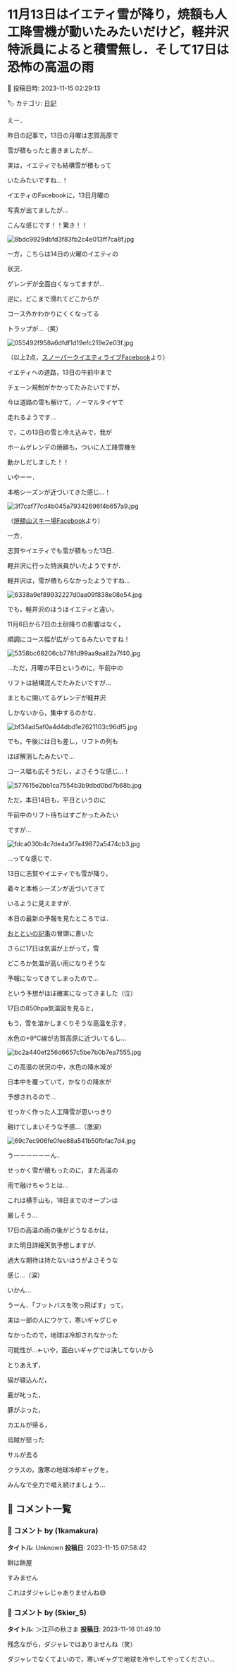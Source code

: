# 11月13日はイエティ雪が降り，焼額も人工降雪機が動いたみたいだけど，軽井沢特派員によると積雪無し．そして17日は恐怖の高温の雨

📅 投稿日時: 2023-11-15 02:29:13

🏷️ カテゴリ: [日記](cc4b5682fb7b8b144980957a978653fb0.md)

えー．


昨日の記事で，13日の月曜は志賀高原で


雪が積もったと書きましたが…





実は，イエティでも結構雪が積もって


いたみたいですね…！


イエティのFacebookに，13日月曜の


写真が出てましたが…


こんな感じです！！驚き！！




![8bdc9929dbfd3f83fb2c4e013ff7ca8f.jpg](images/8bdc9929dbfd3f83fb2c4e013ff7ca8f.jpg)







一方，こちらは14日の火曜のイエティの


状況．


ゲレンデが全面白くなってますが…


逆に，どこまで滑れてどこからが


コース外かわかりにくくなってる


トラップが…（笑）




![055492f958a6dfdf1d19efc219e2e03f.jpg](images/055492f958a6dfdf1d19efc219e2e03f.jpg)




（以上2点，[スノーパークイエティライブFacebook](https://www.facebook.com/YetiSnowtown/)より）





イエティへの道路，13日の午前中まで


チェーン規制がかかってたみたいですが，


今は道路の雪も解けて，ノーマルタイヤで


走れるようです…





で，この13日の雪と冷え込みで，我が


ホームゲレンデの焼額も，ついに人工降雪機を


動かしだしました！！


いやーー．


本格シーズンが近づいてきた感じ…！




![3f7caf77cd4b045a79342696f4b657a9.jpg](images/3f7caf77cd4b045a79342696f4b657a9.jpg)




（[焼額山スキー場Facebook](https://www.facebook.com/yakebitaiyama)より）





一方．


志賀やイエティでも雪が積もった13日．


軽井沢に行った特派員がいたようですが．


軽井沢は，雪が積もらなかったようですね…




![6338a9ef89932227d0aa09f838e08e54.jpg](images/6338a9ef89932227d0aa09f838e08e54.jpg)







でも，軽井沢のほうはイエティと違い，


11月6日から7日の土砂降りの影響はなく，


順調にコース幅が広がってるみたいですね！




![5358bc68206cb7781d99aa9aa82a7f40.jpg](images/5358bc68206cb7781d99aa9aa82a7f40.jpg)







…ただ，月曜の平日というのに，午前中の


リフトは結構混んでたみたいですが…


まともに開いてるゲレンデが軽井沢


しかないから，集中するのかな．




![bf34ad5af0a4d4dbd1e2621103c96df5.jpg](images/bf34ad5af0a4d4dbd1e2621103c96df5.jpg)







でも，午後には日も差し，リフトの列も


ほぼ解消したみたいで…


コース幅も広そうだし，よさそうな感じ…！




![577615e2bb1ca7554b3b9dbd0bd7b68b.jpg](images/577615e2bb1ca7554b3b9dbd0bd7b68b.jpg)







ただ，本日14日も，平日というのに


午前中のリフト待ちはすごかったみたい


ですが…




![fdca030b4c7de4a3f7a49872a5474cb3.jpg](images/fdca030b4c7de4a3f7a49872a5474cb3.jpg)







…ってな感じで．


13日に志賀やイエティでも雪が降り，


着々と本格シーズンが近づいてきて


いるように見えますが．





本日の最新の予報を見たところでは．


[おとといの記事](ead00a4eb40decad6c960dc0c9abca650.md)の冒頭に書いた


さらに17日は気温が上がって，雪


どころか気温が高い雨になりそうな


予報になってきてしまったので…


という予想がほぼ確実になってきました（泣）





17日の850hpa気温図を見ると，


もう，雪を溶かしまくりそうな高温を示す，


水色の+9℃線が志賀高原に近づいてるし…




![bc2a440ef256d6657c5be7b0b7ea7555.jpg](images/bc2a440ef256d6657c5be7b0b7ea7555.jpg)







この高温の状況の中，水色の降水域が


日本中を覆っていて，かなりの降水が


予想されるので…


せっかく作った人工降雪が思いっきり


融けてしまいそうな予感…（激涙）




![69c7ec906fe0fee88a541b50fbfac7d4.jpg](images/69c7ec906fe0fee88a541b50fbfac7d4.jpg)







うーーーーーーん．


せっかく雪が積もったのに，また高温の


雨で融けちゃうとは…


これは横手山も，18日までのオープンは


厳しそう…





17日の高温の雨の後がどうなるかは，


また明日詳細天気予想しますが．


過大な期待は持たないほうがよさそうな


感じ…（涙）





いかん…


うーん．「フットバスを吹っ飛ばす」って，


実は一部の人にウケて，寒いギャグじゃ


なかったので，地球は冷却されなかった


可能性が…←いや，面白いギャグでは決してないから





とりあえず，


猫が寝込んだ，


鹿が叱った，


豚がぶった，


カエルが帰る，


烏賊が怒った


サルが去る


クラスの，激寒の地球冷却ギャグを，


みんなで全力で唱え続けましょう…

## 💬 コメント一覧

### 💬 コメント by (1kamakura)
**タイトル**: Unknown
**投稿日**: 2023-11-15 07:58:42

餅は餅屋

すみません

これはダジャレじゃありませんね😅

### 💬 コメント by (Skier_S)
**タイトル**: ＞江戸の秋さま
**投稿日**: 2023-11-16 01:49:10

残念ながら，ダジャレではありませんね（笑）

ダジャレでなくてよいので，寒いギャグで地球を冷やしてやってください…

